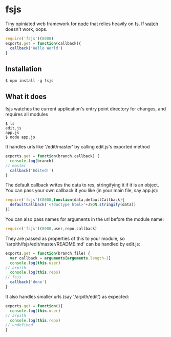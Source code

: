 fsjs
====

Tiny opiniated web framework for [node](http://nodejs.org) that relies heavily on [fs](http://nodejs.org/api/fs.html). If [watch](http://nodejs.org/api/fs.html#fs_fs_watch_filename_options_listener) doesn't work, oops.

```js
require('fsjs')(8000)
exports.get = function(callback){
  callback('Hello World')
}
```

## Installation
    $ npm install -g fsjs

## What it does
fsjs watches the current application's entry point directory for changes, and requires all modules
```
$ ls
edit.js
app.js
$ node app.js
```
It handles urls like '/edit/master' by calling edit.js's exported method
```js
exports.get = function(branch,callback) {
  console.log(branch)
// master
  callback('Edited!')
}
```
The default callback writes the data to res, stringifying it if it is an object. You can pass your own callback if you like (in your main file, say app.js):
```js
require('fsjs')(8000,function(data,defaultCallback){
  defaultCallback('<!doctype html>'+JSON.stringify(data))
})
```
You can also pass names for arguments in the url before the module name:
```js
require('fsjs')(8000,user,repo,callback)
```
They are passed as properties of this to your module, so '/arpith/fsjs/edit/master/README.md' can be handled by edit.js:
```js
exports.get = function(branch,file) {
  var callback = arguments[arguments.length-1]
  console.log(this.user)
// arpith
  console.log(this.repo)
// fsjs
  callback('done')
}
```
It also handles smaller urls (say '/arpith/edit') as expected:
```js
exports.get = function(){
  console.log(this.user)
// arpith
  console.log(this.repo)
// undefined
}
```
